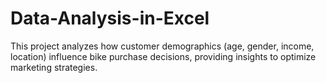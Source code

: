 # Data-Analysis-in-Excel
This project analyzes how customer demographics (age, gender, income, location) influence bike purchase decisions, providing insights to optimize marketing strategies.
